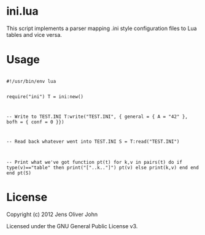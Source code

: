 # ini.lua
This script implements a parser mapping .ini style configuration files to Lua
tables and vice versa.

# Usage
<code>
#!/usr/bin/env lua

require("ini")
T = ini:new()

-- Write to TEST.INI
T:write("TEST.INI", { general = { A = "42" }, bofh = { conf = 0 }})

-- Read back whatever went into TEST.INI
S = T:read("TEST.INI")

-- Print what we've got
function pt(t)
    for k,v in pairs(t) do
        if type(v)=="table" then
            print("["..k.."]")
            pt(v)
        else
            print(k,v)
        end
    end
end
pt(S)
</code>

# License
Copyright (c) 2012 Jens Oliver John

Licensed under the GNU General Public License v3.
